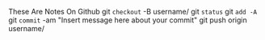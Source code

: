 These Are Notes On Github
git `checkout` -B username/<Ticket Number>
git `status`
git `add -A`
git `commit` -am "Insert message here about your commit"
git push origin username/<Ticket Number>